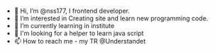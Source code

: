 - 👋 Hi, I’m @nss177, I frontend developer.
- 👀 I’m interested in Creating site and learn new programming code.
- 🌱 I’m currently learning in institute
- 💞️ I'm looking for a helper to learn java script
- 📫 How to reach me - my TR @Understandet

<!---
nss177/nss177 is a ✨ special ✨ repository because its `README.md` (this file) appears on your GitHub profile.
You can click the Preview link to take a look at your changes.
--->
